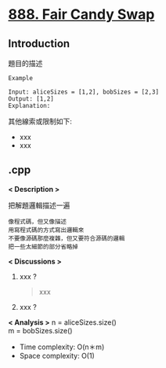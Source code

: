 # [888. Fair Candy Swap](https://leetcode.com/problems/fair-candy-swap/description/?envType=company&envId=google&favoriteSlug=google-thirty-days)
## Introduction
題目的描述

```
Example

Input: aliceSizes = [1,2], bobSizes = [2,3]
Output: [1,2]
Explanation:
```

其他線索或限制如下:
- xxx
- xxx
## .cpp
**< Description >**

把解題邏輯描述一遍

```
像程式碼，但又像描述
用寫程式碼的方式寫出邏輯來
不要像源碼那麼複雜，但又要符合源碼的邏輯
把一些太細節的部分省略掉
```

**< Discussions >**
1. xxx ?
    > xxx
2. xxx ?
    > 


**< Analysis >**
n = aliceSizes.size()  
m = bobSizes.size()
- Time complexity: O(n＊m)
- Space complexity: O(1)